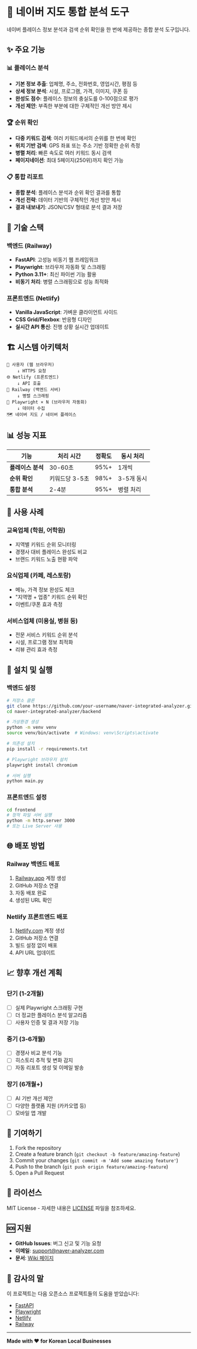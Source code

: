 # 🎯 네이버 지도 통합 분석 도구

네이버 플레이스 정보 분석과 검색 순위 확인을 한 번에 제공하는 종합 분석 도구입니다.

## ✨ 주요 기능

### 📊 플레이스 분석
- **기본 정보 추출**: 업체명, 주소, 전화번호, 영업시간, 평점 등
- **상세 정보 분석**: 시설, 프로그램, 가격, 이미지, 쿠폰 등
- **완성도 점수**: 플레이스 정보의 충실도를 0-100점으로 평가
- **개선 제안**: 부족한 부분에 대한 구체적인 개선 방안 제시

### 🏆 순위 확인
- **다중 키워드 검색**: 여러 키워드에서의 순위를 한 번에 확인
- **위치 기반 검색**: GPS 좌표 또는 주소 기반 정확한 순위 측정
- **병렬 처리**: 빠른 속도로 여러 키워드 동시 검색
- **페이지네이션**: 최대 5페이지(250위)까지 확인 가능

### 📋 통합 리포트
- **종합 분석**: 플레이스 분석과 순위 확인 결과를 통합
- **개선 전략**: 데이터 기반의 구체적인 개선 방안 제시
- **결과 내보내기**: JSON/CSV 형태로 분석 결과 저장

## 🚀 기술 스택

### 백엔드 (Railway)
- **FastAPI**: 고성능 비동기 웹 프레임워크
- **Playwright**: 브라우저 자동화 및 스크래핑
- **Python 3.11+**: 최신 파이썬 기능 활용
- **비동기 처리**: 병렬 스크래핑으로 성능 최적화

### 프론트엔드 (Netlify)
- **Vanilla JavaScript**: 가벼운 클라이언트 사이드
- **CSS Grid/Flexbox**: 반응형 디자인
- **실시간 API 통신**: 진행 상황 실시간 업데이트

## 🏗️ 시스템 아키텍처

```
📱 사용자 (웹 브라우저)
    ↓ HTTPS 요청
🌐 Netlify (프론트엔드)
    ↓ API 호출
🚂 Railway (백엔드 서버)
    ↓ 병렬 스크래핑
🤖 Playwright × N (브라우저 자동화)
    ↓ 데이터 수집
🗺️ 네이버 지도 / 네이버 플레이스
```

## 📊 성능 지표

| 기능 | 처리 시간 | 정확도 | 동시 처리 |
|------|-----------|--------|-----------|
| **플레이스 분석** | 30-60초 | 95%+ | 1개씩 |
| **순위 확인** | 키워드당 3-5초 | 98%+ | 3-5개 동시 |
| **통합 분석** | 2-4분 | 95%+ | 병렬 처리 |

## 🎯 사용 사례

### 교육업체 (학원, 어학원)
- 지역별 키워드 순위 모니터링
- 경쟁사 대비 플레이스 완성도 비교
- 브랜드 키워드 노출 현황 파악

### 요식업체 (카페, 레스토랑)
- 메뉴, 가격 정보 완성도 체크
- "지역명 + 업종" 키워드 순위 확인
- 이벤트/쿠폰 효과 측정

### 서비스업체 (미용실, 병원 등)
- 전문 서비스 키워드 순위 분석
- 시설, 프로그램 정보 최적화
- 리뷰 관리 효과 측정

## 🔧 설치 및 실행

### 백엔드 설정
```bash
# 저장소 클론
git clone https://github.com/your-username/naver-integrated-analyzer.git
cd naver-integrated-analyzer/backend

# 가상환경 생성
python -m venv venv
source venv/bin/activate  # Windows: venv\Scripts\activate

# 의존성 설치
pip install -r requirements.txt

# Playwright 브라우저 설치
playwright install chromium

# 서버 실행
python main.py
```

### 프론트엔드 설정
```bash
cd frontend
# 정적 파일 서버 실행
python -m http.server 3000
# 또는 Live Server 사용
```

## 🌐 배포 방법

### Railway 백엔드 배포
1. [Railway.app](https://railway.app) 계정 생성
2. GitHub 저장소 연결
3. 자동 배포 완료
4. 생성된 URL 확인

### Netlify 프론트엔드 배포
1. [Netlify.com](https://netlify.com) 계정 생성
2. GitHub 저장소 연결
3. 빌드 설정 없이 배포
4. API URL 업데이트

## 📈 향후 개선 계획

### 단기 (1-2개월)
- [ ] 실제 Playwright 스크래핑 구현
- [ ] 더 정교한 플레이스 분석 알고리즘
- [ ] 사용자 인증 및 결과 저장 기능

### 중기 (3-6개월)
- [ ] 경쟁사 비교 분석 기능
- [ ] 히스토리 추적 및 변화 감지
- [ ] 자동 리포트 생성 및 이메일 발송

### 장기 (6개월+)
- [ ] AI 기반 개선 제안
- [ ] 다양한 플랫폼 지원 (카카오맵 등)
- [ ] 모바일 앱 개발

## 🤝 기여하기

1. Fork the repository
2. Create a feature branch (`git checkout -b feature/amazing-feature`)
3. Commit your changes (`git commit -m 'Add some amazing feature'`)
4. Push to the branch (`git push origin feature/amazing-feature`)
5. Open a Pull Request

## 📄 라이선스

MIT License - 자세한 내용은 [LICENSE](LICENSE) 파일을 참조하세요.

## 🆘 지원

- **GitHub Issues**: 버그 신고 및 기능 요청
- **이메일**: support@naver-analyzer.com
- **문서**: [Wiki 페이지](https://github.com/your-username/naver-integrated-analyzer/wiki)

## 🙏 감사의 말

이 프로젝트는 다음 오픈소스 프로젝트들의 도움을 받았습니다:
- [FastAPI](https://fastapi.tiangolo.com/)
- [Playwright](https://playwright.dev/)
- [Netlify](https://netlify.com/)
- [Railway](https://railway.app/)

---

**Made with ❤️ for Korean Local Businesses**